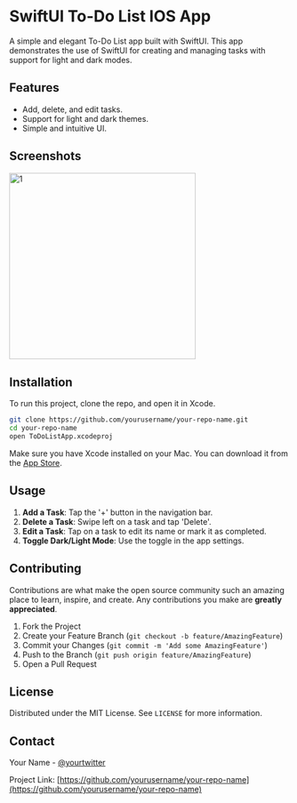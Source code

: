 # SwiftUI To-Do List IOS App

A simple and elegant To-Do List app built with SwiftUI. This app demonstrates the use of SwiftUI for creating and managing tasks with support for light and dark modes.

## Features

- Add, delete, and edit tasks.
- Support for light and dark themes.
- Simple and intuitive UI.

## Screenshots

<img width="335" alt="1" src="https://github.com/aavashism/ToDoList-IOS-app/assets/77792660/104b1462-018c-4988-9449-e77f6f8feb16">


## Installation

To run this project, clone the repo, and open it in Xcode.

```bash
git clone https://github.com/yourusername/your-repo-name.git
cd your-repo-name
open ToDoListApp.xcodeproj
```

Make sure you have Xcode installed on your Mac. You can download it from the [App Store](https://apps.apple.com/app/xcode/id497799835).

## Usage

1. **Add a Task**: Tap the '+' button in the navigation bar.
2. **Delete a Task**: Swipe left on a task and tap 'Delete'.
3. **Edit a Task**: Tap on a task to edit its name or mark it as completed.
4. **Toggle Dark/Light Mode**: Use the toggle in the app settings.

## Contributing

Contributions are what make the open source community such an amazing place to learn, inspire, and create. Any contributions you make are **greatly appreciated**.

1. Fork the Project
2. Create your Feature Branch (`git checkout -b feature/AmazingFeature`)
3. Commit your Changes (`git commit -m 'Add some AmazingFeature'`)
4. Push to the Branch (`git push origin feature/AmazingFeature`)
5. Open a Pull Request

## License

Distributed under the MIT License. See `LICENSE` for more information.

## Contact

Your Name - [@yourtwitter](https://twitter.com/yourtwitter)

Project Link: [https://github.com/yourusername/your-repo-name](https://github.com/yourusername/your-repo-name)
